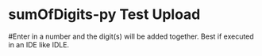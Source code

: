 # sumOfDigits-py Test Upload

#Enter in a number and the digit(s) will be added together. Best if executed in an IDE like IDLE.
